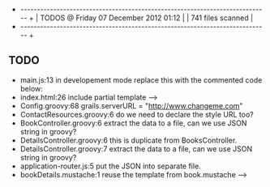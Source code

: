 + ---------------------------------------------------------------------------- +
| TODOS @ Friday 07 December 2012 01:12                                        |
| 741 files scanned                                                            |
+ ---------------------------------------------------------------------------- +

## TODO
* main.js:13  in developement mode replace this with the commented code below:
* index.html:26  include partial template -->
* Config.groovy:68  grails.serverURL = "http://www.changeme.com"
* ContactResources.groovy:6  do we need to declare the style URL too?
* BookController.groovy:6  extract the data to a file, can we use JSON string in groovy?
* DetailsController.groovy:6  this is duplicate from BooksController.
* DetailsController.groovy:7  extract the data to a file, can we use JSON string in groovy?
* application-router.js:5  put the JSON into separate file.
* bookDetails.mustache:1  reuse the template from book.mustache -->

